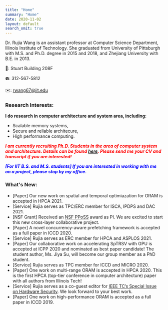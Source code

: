```yaml
---
title: "Home"
summary: "Home"
date: 2020-11-02
layout: default
search_omit: true
---
```


Dr. Rujia Wang is an assistant professor at Computer Science Department, Illinois Institute of Technology. She graduated from University of Pittsburgh with M.S. and Ph.D. degree in 2015 and 2018, and Zhejiang University with B.E. in 2013.

🏢: Stuart Building 208F 

☎️: 312-567-5812

✉️: rwang67@iit.edu


### Research Interests: 
**I do research in computer architecture and system area, including:**

* Scalable memory systems,
* Secure and reliable architecure,
* High performance computing.


<span style="color:red">***I am currently recruiting Ph.D. Students in the area of computer system and architecture. Details can be found [here](/students). Please send me your CV and transcript if you are interested!***</span>

<span style="color:blue">***[For IIT B.S. and M.S. students] If you are interested in working with me on a project, please stop by my office.***</span>


### What's New: 
* [Paper] Our new work on spatial and temporal optimiazation for ORAM is accepted in HPCA 2021.
* [Service] Rujia serves as TPC/ERC member for ISCA, IPDPS and DAC 2021.
* [NSF Grant] Received an [NSF PPoSS](https://www.nsf.gov/awardsearch/showAward?AWD_ID=2029014) award as PI. We are excited to start this new cross-layer collaborative project. 
* [Paper] A novel concurrency-aware prefetching framework is accepted as a full paper in ICCD 2020.
* [Service] Rujia serves as ERC member for HPCA and ASPLOS 2021.
* [Paper] Our collaborative work on accelerating SpTRSV with GPU is accepted at ICPP 2020 and nominated as best paper candidate! The student author, Ms. Jiya Su, will become our group member as a PhD student.
* [Service] Rujia serves as TPC member for ICCD and MICRO 2020.
* [Paper] One work on multi-range ORAM is accepted in HPCA 2020. This is the first HPCA (top-tier conference in computer architecture) paper with all authors from Illinois Tech!
* [Service] Rujia serves as a co-guest editor for [IEEE TC’s Special Issue on Hardware Security](https://www.computer.org/digital-library/journals/tc/call-for-papers-special-issue-on-hardware-security). We look forward to your best work.
* [Paper] One work on high-performance ORAM is accepted as a full paper in ICCD 2019.
